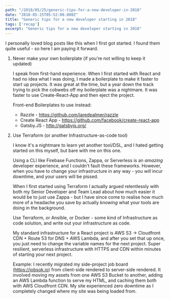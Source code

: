 ```yaml
---
path: "/2018/05/25/generic-tips-for-a-new-developer-in-2018"
date: "2018-05-25T05:52:00.000Z"
title: "Generic tips for a new developer starting in 2018"
tags: ['recap']
excerpt: "Generic tips for a new developer starting in 2018"
---
```


I personally loved blog posts like this when I first got started. I found them quite useful - so here I am paying it forward.

1.  Never make your own boilerplate (if you're not willing to keep it updated)

    I speak from first-hand experience. When I first started with React and had no idea what I was doing, I made a boilerplate to make it faster to start up projects. It was great at the time, but a year down the track trying to pick the cobwebs off my boilerplate was a nightmare. It was faster to use Create-React-App and then eject the project.

    Front-end Boilerplates to use instead:

    * Razzle - https://github.com/jaredpalmer/razzle
    * Create React App - https://github.com/facebook/create-react-app
    * Gatsby.JS - http://gatsbyjs.org/

2.  Use Terraform (or another Infrastructure-as-code tool)

    I know it's a nightmare to learn yet another tool/DSL, and I hated getting started on this myself, but bare with me on this one.

    Using a CLI like Firebase Functions, Zappa, or Serverless is an _amazing_ developer experience, and I couldn't fault these frameworks. However, when you have to change your infrastructure in any way - you _will_ incur downtime, and your users will be pissed.

    When I first started using Terraform I actually argued relentlessly with both my Senior Developer and Team Lead about how much easier it would be to just use Zappa - but I have since come to realise how much more of a headache you save by actually _knowing_ what your tools are doing in the background.

    Use Terraform, or Ansible, or Docker - some kind of Infrastructure as code solution, and write out your infrastructure as code.

    My standard infrastructure for a React project is AWS S3 -> Cloudfront CDN + Route 53 for DNS + AWS Lambda, and after you set that up once, you just need to change the variable names for the next project. Super resilient, serverless infrastructure with HTTPS and CDN within minutes of starting your next project.

    Example: I recently migrated my side-project job board (https://jobsok.io) from client-side rendered to server-side rendered. It involved moving my assets from one AWS S3 Bucket to another, adding an AWS Lambda function to serve my HTML, and caching them both with AWS Cloudfront CDN. My site experienced zero downtime as I completely changed where my site was being loaded from.
